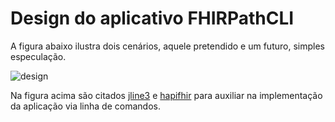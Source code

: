 # Design do aplicativo FHIRPathCLI

A figura abaixo ilustra dois cenários, aquele pretendido e um
futuro, simples especulação. 

![design](http://www.plantuml.com/plantuml/proxy?cache=no&src=https://raw.githubusercontent.com/kyriosdata/rnds/master/tools/fhirpathcli/UML/design.puml)

Na figura acima são citados [jline3](https://github.com/jline/jline3) e
[hapifhir](https://github.com/hapifhir/hapi-fhir) para auxiliar na implementação
da aplicação via linha de comandos.